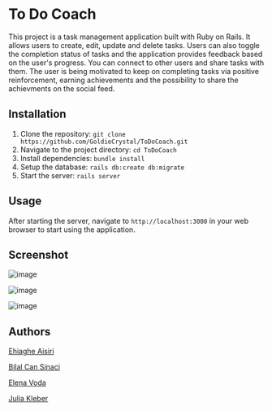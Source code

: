 # To Do Coach

This project is a task management application built with Ruby on Rails. It allows users to create, edit, update and delete tasks. Users can also toggle the completion status of tasks and the application provides feedback based on the user's progress. You can connect to other users and share tasks with them. The user is being motivated to keep on completing tasks via positive reinforcement, earning achievements and the possibility to share the achievments on the social feed.

## Installation

1. Clone the repository: `git clone https://github.com/GoldieCrystal/ToDoCoach.git`
2. Navigate to the project directory: `cd ToDoCoach`
3. Install dependencies: `bundle install`
4. Setup the database: `rails db:create db:migrate`
5. Start the server: `rails server`

## Usage

After starting the server, navigate to `http://localhost:3000` in your web browser to start using the application.

## Screenshot

![image](https://github.com/GoldieCrystal/ToDoCoach/assets/142741980/efaae820-1574-4fe7-ae1f-1cf062fc7e23)

![image](https://github.com/GoldieCrystal/ToDoCoach/assets/142741980/bede4e34-bc13-4796-8c39-c4602a2006fb)

![image](https://github.com/GoldieCrystal/ToDoCoach/assets/142741980/dca0159b-2447-47f7-92e1-bba0b64cb488)

## Authors

[Ehiaghe Aisiri](https://github.com/aghe-eng)

[Bilal Can Sinaci](https://github.com/canosin46)

[Elena Voda](https://github.com/ElenaVoda)

[Julia Kleber](https://github.com/GoldieCrystal)
